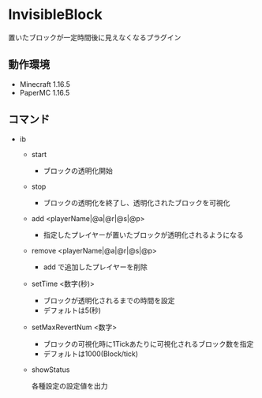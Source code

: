 # InvisibleBlock
置いたブロックが一定時間後に見えなくなるプラグイン

## 動作環境
- Minecraft 1.16.5
- PaperMC 1.16.5

## コマンド

- ib
    - start

      - ブロックの透明化開始

    - stop

      - ブロックの透明化を終了し、透明化されたブロックを可視化

    - add <playerName|@a|@r|@s|@p>

      - 指定したプレイヤーが置いたブロックが透明化されるようになる

    - remove <playerName|@a|@r|@s|@p>

      - add で追加したプレイヤーを削除

    - setTime <数字(秒)>

      - ブロックが透明化されるまでの時間を設定
      - デフォルトは5(秒)

    - setMaxRevertNum <数字>

      - ブロックの可視化時に1Tickあたりに可視化されるブロック数を指定
      - デフォルトは1000(Block/tick)

    - showStatus

      各種設定の設定値を出力
